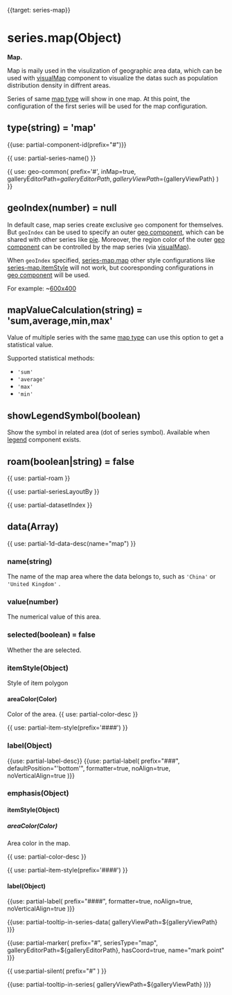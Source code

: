 
{{target: series-map}}

# series.map(Object)

**Map.**

Map is maily used in the visulization of geographic area data, which can be used with [visualMap](~visualMap) component to visualize the datas such as population distribution density in diffrent areas.

Series of same [map type](~series-map.map) will show in one map. At this point, the configuration of the first series will be used for the map configuration.


## type(string) = 'map'

{{use: partial-component-id(prefix="#")}}

{{ use: partial-series-name() }}

{{ use: geo-common(
    prefix='#',
    inMap=true,
    galleryEditorPath=${galleryEditorPath},
    galleryViewPath=${galleryViewPath}
) }}

## geoIndex(number) = null

In default case, map series create exclusive `geo` component for themselves. But `geoIndex` can be used to specify an outer [geo component](~geo), which can be shared with other series like [pie](~series-pie). Moreover, the region color of the outer [geo component](~geo) can be controlled by the map series (via [visualMap](~visualMap)).

When `geoIndex` specified, [series-map.map](~series-map.map) other style configurations like [series-map.itemStyle](~series-map.itemStyle) will not work, but cooresponding configurations in [geo component](~geo) will be used.

For example:
~[600x400](${galleryViewPath}geo-map-scatter&reset=1&edit=1)

## mapValueCalculation(string) = 'sum,average,min,max'
Value of multiple series with the same [map type](~series-map.map) can use this option to get a statistical value.

Supported statistical methods:

+ `'sum'`
+ `'average'`
+ `'max'`
+ `'min'`

## showLegendSymbol(boolean)
Show the symbol in related area (dot of series symbol). Available when [legend](~legend) component exists.

## roam(boolean|string) = false
{{ use: partial-roam }}

{{ use: partial-seriesLayoutBy }}

{{ use: partial-datasetIndex }}

## data(Array)
{{ use: partial-1d-data-desc(name="map") }}

### name(string)
The name of the map area where the data belongs to, such as `'China'` or `'United Kingdom'` .

### value(number)
The numerical value of this area.

### selected(boolean) = false
Whether the are selected.


### itemStyle(Object)
Style of item polygon
#### areaColor(Color)
Color of the area.
{{ use: partial-color-desc }}

{{ use: partial-item-style(prefix='####') }}


### label(Object)
{{use: partial-label-desc}}
{{use: partial-label(
    prefix="###",
    defaultPosition="'bottom'",
    formatter=true,
    noAlign=true,
    noVerticalAlign=true
)}}

### emphasis(Object)
#### itemStyle(Object)
##### areaColor(Color)
Area color in the map.

{{ use: partial-color-desc }}

{{ use: partial-item-style(prefix='####') }}
#### label(Object)
{{use: partial-label(
    prefix="####",
    formatter=true,
    noAlign=true,
    noVerticalAlign=true
)}}

{{use: partial-tooltip-in-series-data(
    galleryViewPath=${galleryViewPath}
)}}

{{use: partial-marker(
    prefix="#",
    seriesType="map",
    galleryEditorPath=${galleryEditorPath},
    hasCoord=true,
    name="mark point"
)}}

{{ use:partial-silent(
    prefix="#"
) }}


{{use: partial-tooltip-in-series(
    galleryViewPath=${galleryViewPath}
)}}
